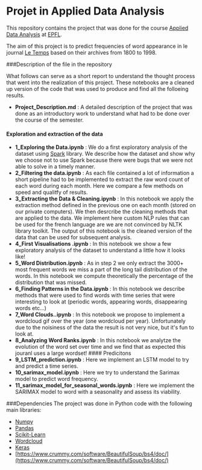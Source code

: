 # Projet in Applied Data Analysis

This repository contains the project that was done for the course [Applied Data Analysis](http://edu.epfl.ch/coursebook/en/applied-data-analysis-CS-401) at [EPFL](www.epfl.ch).

The aim of this project is to predict frequencies of word appearance in le journal [Le Temps](https://www.letemps.ch/) based on their archives from 1800 to 1998.

###Description of the file in the repository

What follows can serve as a short report to understand the thought process that went into the realization of this project. These notebooks are a cleaned up version of the code that was used to produce and find all the folloeing results.
- **Project_Description.md** : A detailed description of the project that was done as an introductory work to understand what had to be done over the course of the semester.
#### Exploration and extraction of the data
- **1_Exploring the Data.ipynb** : We do a first exploratory analysis of the dataset using [Spark](http://spark.apache.org/) library. We describe how the dataset and show why we choose not to use Spark because there were bugs that we were not able to solve in a timely manner.
- **2_Filtering the data.ipynb** : As each file contained a lot of information a short pipeline had to be implemented to extract the raw word count of each word during each month. Here we compare a few methods on speed and qualitfy of results. 
- **3_Extracting the Data & Cleaning.ipynb** : In this notebook we apply the extraction method defined in the previous one on each month (stored on our private computers). We then desrcribe the cleaning methods that are applied to the data. We implement here custom NLP rules that can be used for the french language are we are not convinced by NLTK library toolkit. The output of this notebook is the cleaned version of the data that can be used for subsequent analysis.
- **4_First Visualisations .ipynb** : In this notebook we show a few exploratory analysis of the dataset to understand a little how it looks like!
- **5_Word Distribution.ipynb** : As in step 2 we only extract the 3000+ most frequent words we miss a part of the long tail distribution of the words. In this notebook we compute theoretically the percentage of the distribution that was missed.
- **6_Finding Patterns in the Data.ipynb** : In this notebook we describe methods that were used to find words with time series that were interesting to look at (periodic words, appearing words, disappearing words etc...)
- **7_Word Clouds..ipynb** : In this notebook we propose to implement a wordcloud gif over the year (one wordcloud per year). Unfortunately due to the noisiness of the data the result is not very nice, but it's fun to look at.
- **8_Analyzing Word Ranks.ipynb** : In this notebook we analytze the evolution of the word set over time and we find that as expected this jouranl uses a large wordset!
#### Predicitons
- **9_LSTM_prediction.ipynb** : Here we implement an LSTM model to try and predict a time series.
- **10_sarimax_model.ipynb** : Here we try to understand the Sarimax model to predict word frequency.
- **11_sarimax_model_for_seasonal_words.ipynb** : Here we implement the SARIMAX model to word with a seasonality and assess its viability.



###Dependencies
The project was done in Python code with the following main libraries: 

- [Numpy](http://www.numpy.org/)
- [Pandas](http://pandas.pydata.org/)
- [Scikit-Learn](http://scikit-learn.org/stable/)
- [Wordcloud](https://github.com/amueller/word_cloud)
- [Keras](https://keras.io/)
- [https://www.crummy.com/software/BeautifulSoup/bs4/doc/](https://www.crummy.com/software/BeautifulSoup/bs4/doc/)
